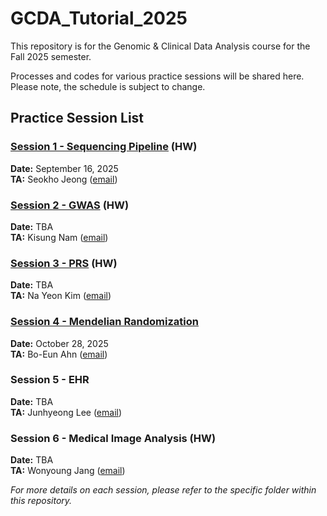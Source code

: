 # GCDA_Tutorial_2025

This repository is for the Genomic & Clinical Data Analysis course for the Fall 2025 semester. 

Processes and codes for various practice sessions will be shared here. Please note, the schedule is subject to change.

## Practice Session List
### [Session 1 - Sequencing Pipeline](Session1_Sequencing.md) (HW)
**Date:** September 16, 2025  
**TA:** Seokho Jeong ([email](mailto:seokho92@snu.ac.kr))

### [Session 2 - GWAS](Session2_GWAS.md) (HW)
**Date:** TBA  
**TA:** Kisung Nam ([email](mailto:kisung.nam@snu.ac.kr))

### [Session 3 - PRS](Session3_PRS.md)  (HW)
**Date:** TBA  
**TA:** Na Yeon Kim ([email](mailto:nayeonkim1@snu.ac.kr))

### [Session 4 - Mendelian Randomization](Session4_Mendelian_Randomization.Md)
**Date:** October 28, 2025    
**TA:** Bo-Eun Ahn ([email](mailto:ahnbo@snu.ac.kr))

### Session 5 - EHR
**Date:** TBA  
**TA:** Junhyeong Lee ([email](mailto:lrainsoul@snu.ac.kr))

### Session 6 - Medical Image Analysis  (HW)
**Date:** TBA   
**TA:** Wonyoung Jang ([email](mailto:jwy4888@snu.ac.kr))

*For more details on each session, please refer to the specific folder within this repository.*
